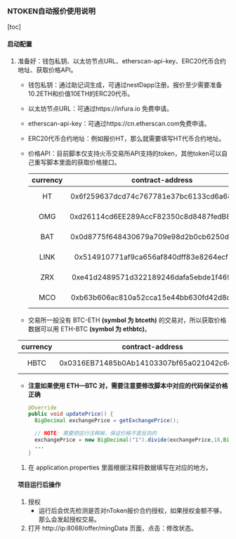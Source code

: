 ### NTOKEN自动报价使用说明

[toc]

#### 启动配置

1. 准备好：钱包私钥、以太坊节点URL、etherscan-api-key、ERC20代币合约地址、获取价格API。

   * 钱包私钥：通过助记词生成，可通过nestDapp注册。报价至少需要准备10.2ETH和价值10ETH的ERC20代币。

   * 以太坊节点URL：可通过https://infura.io 免费申请。

   * etherscan-api-key：可通过https://cn.etherscan.com免费申请。

   * ERC20代币合约地址：例如报价HT，那么就需要填写HT代币合约地址。

   * 价格API：目前脚本仅支持火币交易所API支持的token，其他token可以自己重写脚本里面的获取价格接口。

     | currency |              contract-address              |                            price-api                             |
     | :------: | :----------------------------------------: | :--------------------------------------------------------------: |
     |    HT    | 0x6f259637dcd74c767781e37bc6133cd6a68aa161 |  https://api.huobi.pro/market/history/trade?symbol=hteth&size=1  |
     |   OMG    | 0xd26114cd6EE289AccF82350c8d8487fedB8A0C07 | https://api.huobi.pro/market/history/trade?symbol=omgeth&size=1  |
     |   BAT    | 0x0d8775f648430679a709e98d2b0cb6250d2887ef | https://api.huobi.pro/market/history/trade?symbol=bateth&size=1  |
     |   LINK   | 0x514910771af9ca656af840dff83e8264ecf986ca | https://api.huobi.pro/market/history/trade?symbol=linketh&size=1 |
     |   ZRX    | 0xe41d2489571d322189246dafa5ebde1f4699f498 | https://api.huobi.pro/market/history/trade?symbol=zrxeth&size=1  |
     |   MCO    | 0xb63b606ac810a52cca15e44bb630fd42d8d1d83d | https://api.huobi.pro/market/history/trade?symbol=mcoeth&size=1  |

    * 交易所一般没有 BTC-ETH **(symbol 为 btceth)** 的交易对，所以获取价格数据可以用 ETH-BTC **(symbol 为 ethbtc)**。
  
     | currency |              contract-address              |                            price-api                            |
     | :------: | :----------------------------------------: | :-------------------------------------------------------------: |
     |   HBTC   | 0x0316EB71485b0Ab14103307bf65a021042c6d380 | https://api.huobi.pro/market/history/trade?symbol=ethbtc&size=1 |
    
    * **注意如果使用 ETH—BTC 对，需要注意要修改脚本中对应的代码保证价格正确**
      ```java
      @Override
      public void updatePrice() {
        BigDecimal exchangePrice = getExchangePrice();

        // NOTE: 需要把这行注释掉，保证价格不是反向的
        exchangePrice = new BigDecimal("1").divide(exchangePrice,18,BigDecimal.ROUND_DOWN);
        ...
      }
      ```
  
   1. 在 application.properties 里面根据注释将数据填写在对应的地方。

   #### 项目运行后操作

   1. 授权
      * 运行后会优先检测是否对nToken报价合约授权，如果授权金额不够，那么会发起授权交易。
   2. 打开 http://ip:8088/offer/mingData 页面，点击：修改状态。

   

   